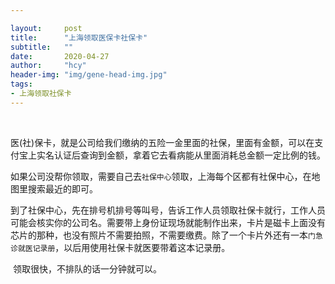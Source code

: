 ```yaml
---

layout:     post
title:      "上海领取医保卡社保卡"
subtitle:   ""
date:       2020-04-27
author:     "hcy"
header-img: "img/gene-head-img.jpg"
tags:
- 上海领取社保卡
---
```




​       

​		医(社)保卡，就是公司给我们缴纳的五险一金里面的社保，里面有金额，可以在支付宝上实名认证后查询到金额，拿着它去看病能从里面消耗总金额一定比例的钱。

​		如果公司没帮你领取，需要自己去`社保中心`领取，上海每个区都有社保中心，在地图里搜索最近的即可。

​		到了社保中心，先在排号机排号等叫号，告诉工作人员领取社保卡就行，工作人员可能会核实你的公司名。需要带上身份证现场就能制作出来，卡片是磁卡上面没有芯片的那种，也没有照片不需要拍照，不需要缴费。除了一个卡片外还有一本`门急诊就医记录册`，以后用使用社保卡就医要带着这本记录册。

​		领取很快，不排队的话一分钟就可以。